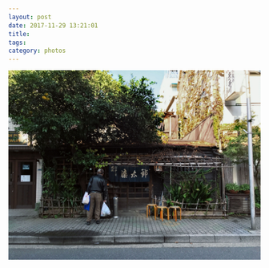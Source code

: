 ```yaml
---
layout: post
date: 2017-11-29 13:21:01
title: 
tags:
category: photos
---
```


![title](/assets/photoblog/tokyo-man.jpg)
